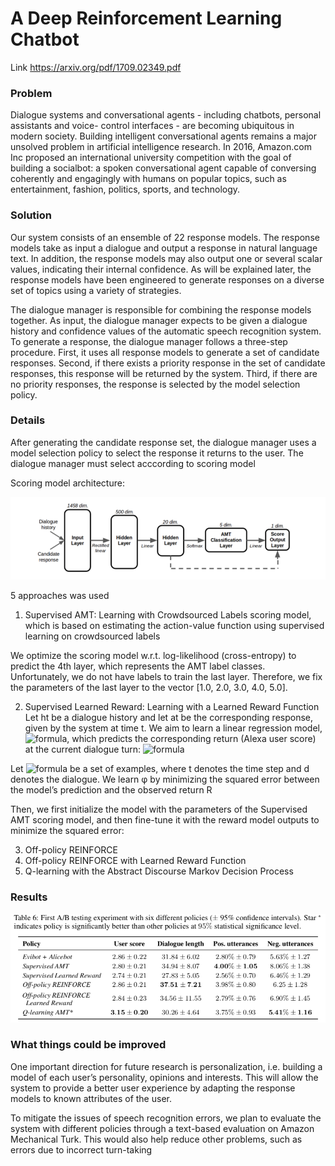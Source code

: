 # A Deep Reinforcement Learning Chatbot
Link https://arxiv.org/pdf/1709.02349.pdf

### Problem
Dialogue systems and conversational agents - including chatbots, personal assistants and voice- control interfaces - are becoming ubiquitous in modern society. Building intelligent conversational agents remains a major unsolved problem in artificial intelligence research. In 2016, Amazon.com Inc proposed an international university competition with the goal of building a socialbot: a spoken conversational agent capable of conversing coherently and engagingly with humans on popular topics, such as entertainment, fashion, politics, sports, and technology. 

### Solution

Our system consists of an ensemble of 22 response models. The response models take as input a dialogue and output a response in natural language text. In addition, the response models may also output one or several scalar values, indicating their internal confidence. As will be explained later, the response models have been engineered to generate responses on a diverse set of topics using a variety of strategies.

The dialogue manager is responsible for combining the response models together. As input, the dialogue manager expects to be given a dialogue history and confidence values of the automatic speech recognition system. To generate a response, the dialogue manager follows a three-step procedure. First, it uses all response models to generate a set of candidate responses. Second, if there exists a priority response in the set of candidate responses, this response will be returned by the system. Third, if there are no priority responses, the response is selected by the model selection policy.

### Details

After generating the candidate response set, the dialogue manager uses a model selection policy to select the response it returns to the user. The dialogue manager must select acccording to scoring model


Scoring model architecture:

![alt text](https://github.com/zhukovaes/A-Deep-Reinforcement-Learning-Chatbot/blob/master/Снимок%20экрана%202020-04-23%20в%2022.46.27.png)


5 approaches was used 
1. Supervised AMT: Learning with Crowdsourced Labels
scoring model, which is based on estimating the action-value function using supervised learning on crowdsourced labels

We optimize the scoring model w.r.t. log-likelihood (cross-entropy) to predict the 4th layer, which represents the AMT label classes. Unfortunately, we do not have labels to train the last layer. Therefore, we fix the parameters of the last layer to the vector [1.0, 2.0, 3.0, 4.0, 5.0].

2. Supervised Learned Reward: Learning with a Learned Reward Function
Let ht be a dialogue history and let at be the corresponding response, given by the system at time t. We aim to learn a linear regression model, ![formula](https://render.githubusercontent.com/render/math?math=g_{\phi}), which predicts the corresponding return (Alexa user score) at the current dialogue turn:
 ![formula](https://render.githubusercontent.com/render/math?math={g_{\phi}(h_t,a_t)\in[1,5]})
 
 Let ![formula](https://render.githubusercontent.com/render/math?math=h_{dt},a_{dt},R_d}) be a set of examples, where t denotes the time step and d denotes the dialogue.
 We learn φ by minimizing the squared error between the model’s prediction and the observed return R

Then, we first initialize the model with the parameters of the Supervised AMT scoring model, and then fine-tune it with the reward model outputs to minimize the squared error:


3. Off-policy REINFORCE
4. Off-policy REINFORCE with Learned Reward Function
5. Q-learning with the Abstract Discourse Markov Decision Process

### Results


![alt text](https://github.com/zhukovaes/A-Deep-Reinforcement-Learning-Chatbot/blob/master/score.png)

### What things could be improved
One important direction for future research is personalization, i.e. building a model of each user’s personality, opinions and interests. This will allow the system to provide a better user experience by adapting the response models to known attributes of the user. 

To mitigate the issues of speech recognition errors, we plan to evaluate the system with different policies through a text-based evaluation on Amazon Mechanical Turk. This would also help reduce other problems, such as errors due to incorrect turn-taking 
